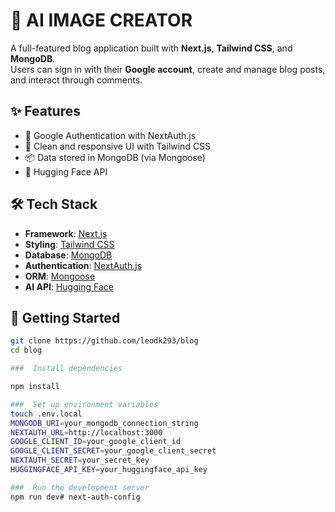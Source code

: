 # 📝 AI IMAGE CREATOR

A full-featured blog application built with **Next.js**, **Tailwind CSS**, and **MongoDB**.  
Users can sign in with their **Google account**, create and manage blog posts, and interact through comments.

## ✨ Features

- 🔐 Google Authentication with NextAuth.js
- 🌙 Clean and responsive UI with Tailwind CSS
- 📦 Data stored in MongoDB (via Mongoose)
- 🤖 Hugging Face API

## 🛠️ Tech Stack

- **Framework**: [Next.js](https://nextjs.org/)
- **Styling**: [Tailwind CSS](https://tailwindcss.com/)
- **Database**: [MongoDB](https://www.mongodb.com/)
- **Authentication**: [NextAuth.js](https://next-auth.js.org/)
- **ORM**: [Mongoose](https://mongoosejs.com/)
- **AI API**: [Hugging Face](https://huggingface.co/)

## 🚀 Getting Started

```bash
git clone https://github.com/leodk293/blog
cd blog

###  Install dependencies

npm install

###  Set up environment variables
touch .env.local
MONGODB_URI=your_mongodb_connection_string
NEXTAUTH_URL=http://localhost:3000
GOOGLE_CLIENT_ID=your_google_client_id
GOOGLE_CLIENT_SECRET=your_google_client_secret
NEXTAUTH_SECRET=your_secret_key
HUGGINGFACE_API_KEY=your_huggingface_api_key

###  Run the development server
npm run dev#   n e x t - a u t h - c o n f i g  
 